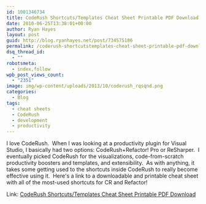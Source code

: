 ```yaml
---
id: 1001346734
title: CodeRush Shortcuts/Templates Cheat Sheet Printable PDF Download
date: 2010-06-25T13:38:01+00:00
author: Ryan Hayes
layout: post
guid: http://blog.ryanhayes.net/post/734575186
permalink: /coderush-shortcutstemplates-cheat-sheet-printable-pdf-download/
dsq_thread_id:
  - ""
robotsmeta:
  - index,follow
wpb_post_views_count:
  - "2351"
image: img/wp-content/uploads/2013/10/coderush_rqsqnd.png
categories:
  - Blog
tags:
  - cheat sheets
  - CodeRush
  - development
  - productivity
---
```

I love CodeRush.  When I was looking at a productivity plugin for Visual Studio, I basically had two options: CodeRush+Refactor! Pro or ReSharper.  I eventually picked CodeRush for the visualizations, code-from-scratch productivity boosters and templates, and extensibility.  As with anything, it takes some getting used to the shortcuts inside CodeRush to really become effective using it.  Here's a link to a downloadable and printable cheat sheet with all of the most-used shortcuts for CR and Refactor!

Link: [CodeRush Shortcuts/Templates Cheat Sheet Printable PDF Download](http://community.devexpress.com/blogs/markmiller/CodeRushShortcutsAndTemplates.pdf)